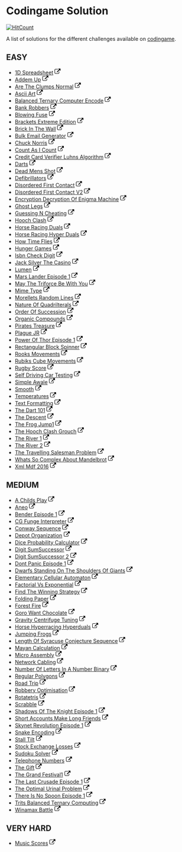 # Codingame Solution

[![HitCount](http://hits.dwyl.io/gctom57/codingame.svg)](http://hits.dwyl.io/gctom57/codingame)

A list of solutions for the different challenges available on [codingame](https://www.codingame.com/).

## EASY


- [1D Spreadsheet](https://github.com/gctom57/codingame/blob/master/Easy/OneDSpreadsheet.java) [![url](link.png)](https://www.codingame.com/training/easy/1d-spreadsheet)
- [Addem Up](https://github.com/gctom57/codingame/blob/master/Easy/AddemUp.java) [![url](link.png)](https://www.codingame.com/training/easy/addem-up)
- [Are The Clumps Normal](https://github.com/gctom57/codingame/blob/master/Easy/AreTheClumpsNormal.java) [![url](link.png)](https://www.codingame.com/ide/puzzle/are-the-clumps-normal)
- [Ascii Art](https://github.com/gctom57/codingame/blob/master/Easy/AsciiArt.java) [![url](link.png)](https://www.codingame.com/training/easy/ascii-art) 
- [Balanced Ternary Computer Encode](https://github.com/gctom57/codingame/blob/master/Easy/BalancedTernaryComputerEncode.java) [![url](link.png)](https://www.codingame.com/training/easy/balanced-ternary-computer-encode) 
- [Bank Robbers](https://github.com/gctom57/codingame/blob/master/Easy/BankRobbers.java) [![url](link.png)](https://www.codingame.com/training/easy/bank-robbers) 
- [Blowing Fuse](https://github.com/gctom57/codingame/blob/master/Easy/BlowingFuse.java) [![url](link.png)](https://www.codingame.com/training/easy/blowing-fuse) 
- [Brackets Extreme Edition](https://github.com/gctom57/codingame/blob/master/Easy/BracketsExtremeEdition.java) [![url](link.png)](https://www.codingame.com/training/easy/brackets-extreme-edition) 
- [Brick In The Wall](https://github.com/gctom57/codingame/blob/master/Easy/BrickInTheWall.java) [![url](link.png)](https://www.codingame.com/training/easy/brick-in-the-wall) 
- [Bulk Email Generator](https://github.com/gctom57/codingame/blob/master/Easy/BulkEmailGenerator.java) [![url](link.png)](https://www.codingame.com/training/easy/bulk-email-generator) 
- [Chuck Norris](https://github.com/gctom57/codingame/blob/master/Easy/ChuckNorris.java) [![url](link.png)](https://www.codingame.com/training/easy/chuck-norris)
- [Count As I Count](https://github.com/gctom57/codingame/blob/master/Easy/CountAsICount.java) [![url](link.png)](https://www.codingame.com/ide/puzzle/count-as-i-count)
- [Credit Card Verifier Luhns Algorithm](https://github.com/gctom57/codingame/blob/master/Easy/CreditCardVerifierLuhnsAlgorithm.java) [![url](link.png)](https://www.codingame.com/training/easy/credit-card-verifier-luhns-algorithm) 
- [Darts](https://github.com/gctom57/codingame/blob/master/Easy/Darts.java) [![url](link.png)](https://www.codingame.com/training/easy/darts) 
- [Dead Mens Shot](https://github.com/gctom57/codingame/blob/master/Easy/DeadMensShot.java) [![url](link.png)](https://www.codingame.com/training/easy/dead-mens-shot) 
- [Defibrillators](https://github.com/gctom57/codingame/blob/master/Easy/Defibrillators.java) [![url](link.png)](https://www.codingame.com/training/easy/defibrillators) 
- [Disordered First Contact](https://github.com/gctom57/codingame/blob/master/Easy/DisorderedFirstContact.java) [![url](link.png)](https://www.codingame.com/training/easy/disordered-first-contact) 
- [Disordered First Contact V2](https://github.com/gctom57/codingame/blob/master/Easy/DisorderedFirstContactV2.java) [![url](link.png)](https://www.codingame.com/training/easy/disordered-first-contact) 
- [Encryption Decryption Of Enigma Machine](https://github.com/gctom57/codingame/blob/master/Easy/EncryptionDecryptionOfEnigmaMachine.java) [![url](link.png)](https://www.codingame.com/training/easy/encryptiondecryption-of-enigma-machine) 
- [Ghost Legs](https://github.com/gctom57/codingame/blob/master/Easy/GhostLegs.java) [![url](link.png)](https://www.codingame.com/training/easy/ghost-legs) 
- [Guessing N Cheating](https://github.com/gctom57/codingame/blob/master/Easy/GuessingNCheating.java) [![url](link.png)](https://www.codingame.com/training/easy/guessing-n-cheating)
- [Hooch Clash](https://github.com/gctom57/codingame/blob/master/Easy/HoochClash.java) [![url](link.png)](https://www.codingame.com/training/easy/hooch-clash)
- [Horse Racing Duals](https://github.com/gctom57/codingame/blob/master/Easy/HorseRacingDuals.java) [![url](link.png)](https://www.codingame.com/training/easy/horse-racing-duals) 
- [Horse Racing Hyper Duals](https://github.com/gctom57/codingame/blob/master/Easy/HorseRacingHyperDuals.java) [![url](link.png)](https://www.codingame.com/training/easy/horse-racing-hyperduals) 
- [How Time Flies](https://github.com/gctom57/codingame/blob/master/Easy/HowTimeFlies.java) [![url](link.png)](https://www.codingame.com/training/easy/how-time-flies) 
- [Hunger Games](https://github.com/gctom57/codingame/blob/master/Easy/HungerGames.java) [![url](link.png)](https://www.codingame.com/training/easy/hunger-games) 
- [Isbn Check Digit](https://github.com/gctom57/codingame/blob/master/Easy/IsbnCheckDigit.java) [![url](link.png)](https://www.codingame.com/training/easy/isbn-check-digit) 
- [Jack Silver The Casino](https://github.com/gctom57/codingame/blob/master/Easy/JackSilverTheCasino.java) [![url](link.png)](https://www.codingame.com/training/easy/jack-silver-the-casino) 
- [Lumen](https://github.com/gctom57/codingame/blob/master/Easy/Lumen.java) [![url](link.png)](https://www.codingame.com/training/easy/lumen) 
- [Mars Lander Episode 1](https://github.com/gctom57/codingame/blob/master/Easy/MarsLanderEpisode1.java) [![url](link.png)](https://www.codingame.com/training/easy/mars-lander-episode-1) 
- [May The Triforce Be With You](https://github.com/gctom57/codingame/blob/master/Easy/MayTheTriforceBeWithYou.java) [![url](link.png)](https://www.codingame.com/training/easy/may-the-triforce-be-with-you) 
- [Mime Type](https://github.com/gctom57/codingame/blob/master/Easy/MimeType.java) [![url](link.png)](https://www.codingame.com/training/easy/mime-type) 
- [Morellets Random Lines](https://github.com/gctom57/codingame/blob/master/Easy/MorelletsRandomLines.java) [![url](link.png)](https://www.codingame.com/training/easy/morellets-random-lines) 
- [Nature Of Quadrilterals](https://github.com/gctom57/codingame/blob/master/Easy/NatureOfQuadrilterals.java) [![url](link.png)](https://www.codingame.com/training/easy/nature-of-quadrilaterals) 
- [Order Of Succession](https://github.com/gctom57/codingame/blob/master/Easy/OrderOfSuccession.java) [![url](link.png)](https://www.codingame.com/training/easy/order-of-succession) 
- [Organic Compounds](https://github.com/gctom57/codingame/blob/master/Easy/OrganicCompounds.java) [![url](link.png)](https://www.codingame.com/training/easy/organic-compounds) 
- [Pirates Treasure](https://github.com/gctom57/codingame/blob/master/Easy/PiratesTreasure.java) [![url](link.png)](https://www.codingame.com/training/easy/pirates-treasure)
- [Plague JR](https://github.com/gctom57/codingame/blob/master/Easy/PlagueJR.java) [![url](link.png)](https://www.codingame.com/training/easy/plague-jr) 
- [Power Of Thor Episode 1](https://github.com/gctom57/codingame/blob/master/Easy/PowerOfThorEpisode1.java) [![url](link.png)](https://www.codingame.com/training/easy/power-of-thor-episode-1) 
- [Rectangular Block Spinner](https://github.com/gctom57/codingame/blob/master/Easy/RectangularBlockSpinner.java) [![url](link.png)](https://www.codingame.com/training/easy/rectangular-block-spinner) 
- [Rooks Movements](https://github.com/gctom57/codingame/blob/master/Easy/RooksMovements.java) [![url](link.png)](https://www.codingame.com/training/easy/rooks-movements) 
- [Rubiks Cube Movements](https://github.com/gctom57/codingame/blob/master/Easy/RubiksCubeMovements.java) [![url](link.png)](https://www.codingame.com/training/easy/111-rubiks-cube-movements) 
- [Rugby Score](https://github.com/gctom57/codingame/blob/master/Easy/RugbyScore.java) [![url](link.png)](https://www.codingame.com/training/easy/rugby-score) 
- [Self Driving Car Testing](https://github.com/gctom57/codingame/blob/master/Easy/SelfDrivingCarTesting.java) [![url](link.png)](https://www.codingame.com/training/easy/self-driving-car-testing) 
- [Simple Awale](https://github.com/gctom57/codingame/blob/master/Easy/SimpleAwale.java) [![url](link.png)](https://www.codingame.com/training/easy/simple-awale)
- [Smooth](https://github.com/gctom57/codingame/blob/master/Easy/Smooth.java) [![url](link.png)](https://www.codingame.com/training/easy/smooth)
- [Temperatures](https://github.com/gctom57/codingame/blob/master/Easy/emperatures.java) [![url](link.png)](https://www.codingame.com/training/easy/temperatures) 
- [Text Formatting](https://github.com/gctom57/codingame/blob/master/Easy/TextFormatting.java) [![url](link.png)](https://www.codingame.com/training/easy/text-formatting) 
- [The Dart 101](https://github.com/gctom57/codingame/blob/master/Easy/TheDart101.java) [![url](link.png)](https://www.codingame.com/training/easy/the-dart-101) 
- [The Descent](https://github.com/gctom57/codingame/blob/master/Easy/TheDescent.java) [![url](link.png)](https://www.codingame.com/training/easy/the-descent) 
- [The Frog Jump1](https://github.com/gctom57/codingame/blob/master/Easy/TheFrogJump1.java) [![url](link.png)](https://www.codingame.com/training/easy/the-frog-jump-1)
- [The Hooch Clash Grouch](https://github.com/gctom57/codingame/blob/master/Easy/TheHoochClashGrouch.java) [![url](link.png)](https://www.codingame.com/training/easy/the-hooch-clash-grouch)
- [The River 1](https://github.com/gctom57/codingame/blob/master/Easy/TheRiver1.java) [![url](link.png)](https://www.codingame.com/training/easy/the-river-i-) 
- [The River 2](https://github.com/gctom57/codingame/blob/master/Easy/TheRiver2.java) [![url](link.png)](https://www.codingame.com/training/easy/the-river-ii-) 
- [The Travelling Salesman Problem](https://github.com/gctom57/codingame/blob/master/Easy/TheTravellingSalesmanProblem.java) [![url](link.png)](https://www.codingame.com/training/easy/the-travelling-salesman-problem) 
- [Whats So Complex About Mandelbrot](https://github.com/gctom57/codingame/blob/master/Easy/WhatsSoComplexAboutMandelbrot.java) [![url](link.png)](https://www.codingame.com/training/easy/whats-so-complex-about-mandel…) 
- [Xml Mdf 2016](https://github.com/gctom57/codingame/blob/master/Easy/XmlMdf2016.java) [![url](link.png)](https://www.codingame.com/training/easy/xml-mdf-2016) 


## MEDIUM

- [A Childs Play](https://github.com/gctom57/codingame/blob/master/Medium/AChildsPlay.java) [![url](link.png)](https://www.codingame.com/training/medium/a-childs-play)
- [Aneo](https://github.com/gctom57/codingame/blob/master/Medium/Aneo.java) [![url](link.png)](https://www.codingame.com/training/medium/aneo)
- [Bender Episode 1](https://github.com/gctom57/codingame/blob/master/Medium/BenderEpisode1.java) [![url](link.png)](https://www.codingame.com/training/medium/bender-episode-1)
- [CG Funge Interpreter](https://github.com/gctom57/codingame/blob/master/Medium/CGFungeInterpreter.java) [![url](link.png)](https://www.codingame.com/training/medium/cgfunge-interpreter)
- [Conway Sequence](https://github.com/gctom57/codingame/blob/master/Medium/ConwaySequence.java) [![url](link.png)](https://www.codingame.com/training/medium/conway-sequence)
- [Depot Organization](https://github.com/gctom57/codingame/blob/master/Medium/DepotOrganization.java) [![url](link.png)](https://www.codingame.com/training/medium/depot-organization)
- [Dice Probability Calculator](https://github.com/gctom57/codingame/blob/master/Medium/DiceProbabilityCalculator.java) [![url](link.png)](https://www.codingame.com/training/medium/dice-probability-calculator)
- [Digit SumSuccessor](https://github.com/gctom57/codingame/blob/master/Medium/DigitSumSuccessor.java) [![url](link.png)](https://www.codingame.com/training/medium/digit-sum-successor)
- [Digit SumSuccessor 2](https://github.com/gctom57/codingame/blob/master/Medium/DigitSumSuccessor2.java) [![url](link.png)](https://www.codingame.com/training/medium/digit-sum-successor)
- [Dont Panic Episode 1](https://github.com/gctom57/codingame/blob/master/Medium/DontPanicEpisode1.java) [![url](link.png)](https://www.codingame.com/training/medium/dont-panic-episode-1-)
- [Dwarfs Standing On The Shoulders Of Giants](https://github.com/gctom57/codingame/blob/master/Medium/DwarfsStandingOnTheShouldersOfGiants.java) [![url](link.png)](https://www.codingame.com/training/medium/dwarfs-standing-on-the-shoulders-of-giants)
- [Elementary Cellular Automaton](https://github.com/gctom57/codingame/blob/master/Medium/ElementaryCellularAutomaton.java) [![url](link.png)](https://www.codingame.com/training/medium/https://www.codingame.com/training/medium/elementary-cellular-automaton)
- [Factorial Vs Exponential](https://github.com/gctom57/codingame/blob/master/Medium/FactorialVsExponential.java) [![url](link.png)](https://www.codingame.com/training/medium/factorial-vs-exponential)
- [Find The Winning Strategy](https://github.com/gctom57/codingame/blob/master/Medium/FindTheWinningStrategy.java) [![url](link.png)](https://www.codingame.com/training/medium/find-the-winning-strategy)
- [Folding Paper](https://github.com/gctom57/codingame/blob/master/Medium/FoldingPaper.java) [![url](link.png)](https://www.codingame.com/training/medium/folding-paper)
- [Forest Fire](https://github.com/gctom57/codingame/blob/master/Medium/ForestFire.java) [![url](link.png)](https://www.codingame.com/training/medium/forest-fire)
- [Goro Want Chocolate](https://github.com/gctom57/codingame/blob/master/Medium/GoroWantChocolate.java) [![url](link.png)](https://www.codingame.com/training/medium/goro-want-chocolate)
- [Gravity Centrifuge Tuning](https://github.com/gctom57/codingame/blob/master/Medium/GravityCentrifugeTuning.java) [![url](link.png)](https://www.codingame.com/training/medium/gravity-centrifuge-tuning)
- [Horse Hyperracing Hyperduals](https://github.com/gctom57/codingame/blob/master/Medium/HorseHyperracingHyperduals.java) [![url](link.png)](https://www.codingame.com/training/medium/horse-hyperracing-hyperduals)
- [Jumping Frogs](https://github.com/gctom57/codingame/blob/master/Medium/JumpingFrogs.java) [![url](link.png)](https://www.codingame.com/training/medium/jumping-frogs)
- [Length Of Syracuse Conjecture Sequence](https://github.com/gctom57/codingame/blob/master/Medium/LengthOfSyracuseConjectureSequence.java) [![url](link.png)](https://www.codingame.com/training/medium/length-of-syracuse-conjecture-sequence)
- [Mayan Calculation](https://github.com/gctom57/codingame/blob/master/Medium/MayanCalculation.java) [![url](link.png)](https://www.codingame.com/training/medium/mayan-calculation)
- [Micro Assembly](https://github.com/gctom57/codingame/blob/master/Medium/MicroAssembly.java) [![url](link.png)](https://www.codingame.com/training/medium/micro-assembly)
- [Network Cabling](https://github.com/gctom57/codingame/blob/master/Medium/NetworkCabling.java) [![url](link.png)](https://www.codingame.com/training/medium/network-cabling)
- [Number Of Letters In A Number Binary](https://github.com/gctom57/codingame/blob/master/Medium/NumberOfLettersInANumberBinary.java) [![url](link.png)](https://www.codingame.com/training/medium/number-of-letters-in-a-number---binary)
- [Regular Polygons](https://github.com/gctom57/codingame/blob/master/Medium/RegularPolygons.java) [![url](link.png)](https://www.codingame.com/training/medium/regular-polygons)
- [Road Trip](https://github.com/gctom57/codingame/blob/master/Medium/RoadTrip.java) [![url](link.png)](https://www.codingame.com/training/medium/road-trip)
- [Robbery Optimisation](https://github.com/gctom57/codingame/blob/master/Medium/RobberyOptimisation.java) [![url](link.png)](https://www.codingame.com/training/medium/robbery-optimisation)
- [Rotatetris](https://github.com/gctom57/codingame/blob/master/Medium/Rotatetris.java) [![url](link.png)](https://www.codingame.com/training/medium/rotatetris)
- [Scrabble](https://github.com/gctom57/codingame/blob/master/Medium/Scrabble.java) [![url](link.png)](https://www.codingame.com/training/medium/scrabble)
- [Shadows Of The Knight Episode 1](https://github.com/gctom57/codingame/blob/master/Medium/ShadowsOfTheKnightEpisode1.java) [![url](link.png)](https://www.codingame.com/training/medium/shadows-of-the-knight-episode-1)
- [Short Accounts Make Long Friends](https://github.com/gctom57/codingame/blob/master/Medium/ShortAccountsMakeLongFriends.java) [![url](link.png)](https://www.codingame.com/training/medium/short-accounts-make-long-friends)
- [Skynet Revolution Episode 1](https://github.com/gctom57/codingame/blob/master/Medium/SkynetRevolutionEpisode1.java) [![url](link.png)](https://www.codingame.com/training/medium/skynet-revolution-episode-1)
- [Snake Encoding](https://github.com/gctom57/codingame/blob/master/Medium/SnakeEncoding.java) [![url](link.png)](https://www.codingame.com/training/medium/snake-encoding)
- [Stall Tilt](https://github.com/gctom57/codingame/blob/master/Medium/StallTilt.java) [![url](link.png)](https://www.codingame.com/training/medium/stall-tilt)
- [Stock Exchange Losses](https://github.com/gctom57/codingame/blob/master/Medium/StockExchangeLosses.java) [![url](link.png)](https://www.codingame.com/training/medium/stock-exchange-losses)
- [Sudoku Solver](https://github.com/gctom57/codingame/blob/master/Medium/SudokuSolver.java) [![url](link.png)](https://www.codingame.com/training/medium/sudoku-solver)
- [Telephone Numbers](https://github.com/gctom57/codingame/blob/master/Medium/TelephoneNumbers.java) [![url](link.png)](https://www.codingame.com/training/medium/telephone-numbers)
- [The Gift](https://github.com/gctom57/codingame/blob/master/Medium/TheGift.java) [![url](link.png)](https://www.codingame.com/training/medium/the-gift)
- [The Grand Festival1](https://github.com/gctom57/codingame/blob/master/Medium/TheGrandFestival1.java) [![url](link.png)](https://www.codingame.com/training/medium/the-grand-festival---i)
- [The Last Crusade Episode 1](https://github.com/gctom57/codingame/blob/master/Medium/TheLastCrusadeEpisode1.java) [![url](link.png)](https://www.codingame.com/training/medium/the-last-crusade-episode-1)
- [The Optimal Urinal Problem](https://github.com/gctom57/codingame/blob/master/Medium/TheOptimalUrinalProblem.java) [![url](link.png)](https://www.codingame.com/training/medium/the-optimal-urinal-problem)
- [There Is No Spoon Episode 1](https://github.com/gctom57/codingame/blob/master/Medium/ThereIsNoSpoonEpisode1.java) [![url](link.png)](https://www.codingame.com/training/medium/there-is-no-spoon-episode-1)
- [Trits Balanced Ternary Computing](https://github.com/gctom57/codingame/blob/master/Medium/TritsBalancedTernaryComputing.java) [![url](link.png)](https://www.codingame.com/training/medium/trits-balanced-ternary-computing)
- [Winamax Battle](https://github.com/gctom57/codingame/blob/master/Medium/WinamaxBattle.java) [![url](link.png)](https://www.codingame.com/training/medium/winamax-battle)

## VERY HARD

- [Music Scores](https://github.com/gctom57/codingame/blob/master/VeryHard/MusicScores.java) [![url](link.png)](https://www.codingame.com/training/expert/music-scores)